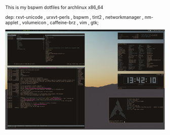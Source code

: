 This is my bspwm dotfiles for archlinux x86_64


dep:  rxvt-unicode , urxvt-perls , bspwm , tint2 , networkmanager , nm-applet , volumeicon ,       caffeine-brz , vim , gtk;


![bspwm](https://github.com/b4dtR1p/bspwm/blob/master/scrot.png?raw=true)
